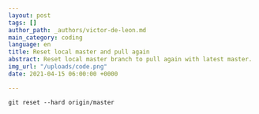 ```yaml
---
layout: post
tags: []
author_path: _authors/victor-de-leon.md
main_category: coding
language: en
title: Reset local master and pull again
abstract: Reset local master branch to pull again with latest master.
img_url: "/uploads/code.png"
date: 2021-04-15 06:00:00 +0000

---
```

    git reset --hard origin/master